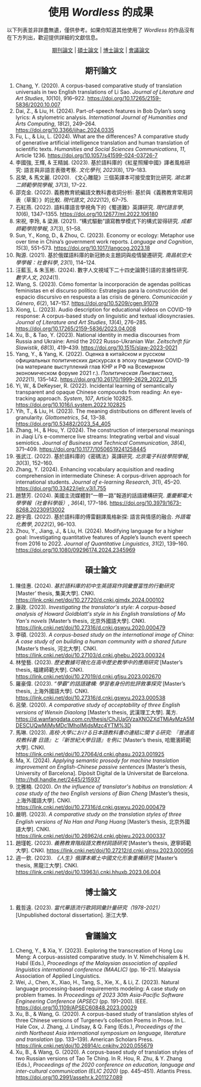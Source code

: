 <!--
# Wordless: README - Works Using Wordless - Chinese (Traditional)
# Copyright (C) 2018-2024  Ye Lei (叶磊)
#
# This program is free software: you can redistribute it and/or modify
# it under the terms of the GNU General Public License as published by
# the Free Software Foundation, either version 3 of the License, or
# (at your option) any later version.
#
# This program is distributed in the hope that it will be useful,
# but WITHOUT ANY WARRANTY; without even the implied warranty of
# MERCHANTABILITY or FITNESS FOR A PARTICULAR PURPOSE.  See the
# GNU General Public License for more details.
#
# You should have received a copy of the GNU General Public License
# along with this program.  If not, see <http://www.gnu.org/licenses/>.
-->

<div align="center"><h1>使用 <i>Wordless</i> 的成果</h1></div>

以下列表並非詳盡無遺，僅供參考。如果你知道其他使用了 *Wordless* 的作品沒有在下方列出，歡迎提供詳細的文獻信息。<br>

<div align="center">
    <a href="https://github.com/BLKSerene/Wordless/blob/main/doc/trs/zho_tw/WORKS_USING_WORDLESS.md#期刊論文">期刊論文</a> | <a href="https://github.com/BLKSerene/Wordless/blob/main/doc/trs/zho_tw/WORKS_USING_WORDLESS.md#碩士論文">碩士論文</a> | <a href="https://github.com/BLKSerene/Wordless/blob/main/doc/trs/zho_tw/WORKS_USING_WORDLESS.md#博士論文">博士論文</a> | <a href="https://github.com/BLKSerene/Wordless/blob/main/doc/trs/zho_tw/WORKS_USING_WORDLESS.md#會議論文">會議論文</a>
</div>

<div align="center"><h2>期刊論文</h2></div>

1. Chang, Y. (2020). A corpus-based comparative study of translation universals in two English translations of Li Sao. *Journal of Literature and Art Studies*, *10*(10), 916–922. https://doi.org/10.17265/2159-5836/2020.10.007
1. Dai, Z., & Liu, H. (2024). Part-of-speech features in Bob Dylan’s song lyrics: A stylometric analysis. *International Journal of Humanities and Arts Computing*, *18*(2), 249–264. https://doi.org/10.3366/ijhac.2024.0335
1. Fu, L., & Liu, L. (2024). What are the differences? A comparative study of generative artificial intelligence translation and human translation of scientific texts. *Humanities and Social Sciences Communications*, *11*, Article 1236. https://doi.org/10.1057/s41599-024-03726-7
1. 李國強, 王輝, & 王精誠. (2023). 基於語料庫的《紅星照耀中國》譯者風格研究: 語言與非語言表徵考察. *文化學刊*, *2023*(8), 179–183.
1. 呂榮, & 馬文麗. (2020). 《文心雕龍》三個英譯本可接受度對比研究. *湖北第二師範學院學報*, *37*(3), 17–22.
1. 邵克金. (2022). 義務教育統編語文教科書收詞分析: 基於與《義務教育常用詞表（草案）》的比較. *現代語文*, *2022*(12), 67–75.
1. 石紅燕. (2022). 語料庫語言學視角下的《蜀道難》英譯研究. *現代語言學*, *10*(6), 1347–1355. https://doi.org/10.12677/ml.2022.106180
1. 宋祝, 李玲, & 梁淵. (2021). “構式驅動”讀寫教學模式下的構式習得研究. *成都師範學院學報*, *37*(3), 51–58.
1. Sun, Y., Kong, D., & Zhou, C. (2023). Economy or ecology: Metaphor use over time in China’s government work reports. *Language and Cognition*, *15*(3), 551–573. https://doi.org/10.1017/langcog.2023.18
1. 陶源. (2021). 基於俄媒語料庫的新冠肺炎主題詞與疫情變遷研究. *南昌航空大學學報：社會科學*, *23*(1), 114–124.
1. 汪藍玉, & 朱玉彬. (2024). 數字人文視域下二十四史論贊引語的言據性研究. *數字人文*, *2024*(1).
1. Wang, S. (2023). Cómo fomentar la incorporación de agendas políticas feministas en el discurso político: Estrategias para la construcción del espacio discursivo en respuesta a las crisis de género. *Comunicación y Género*, *6*(2), 147–157. https://doi.org/10.5209/cgen.91079
1. Xiong, L. (2023). Audio description for educational videos on COVID-19 response: A corpus-based study on linguistic and textual idiosyncrasies. *Journal of Literature and Art Studies*, *13*(4), 276–285. https://doi.org/10.17265/2159-5836/2023.04.008
1. Xu, B., & Tao, Y. (2023). National identity in media discourses from Russia and Ukraine: Amid the 2022 Russo-Ukranian War. *Zeitschrift für Slawistik*, *68*(3), 419–439. https://doi.org/10.1515/slaw-2023-0021
1. Yang, Y., & Yang, K. (2022). Оценка в китайском и русском официальных политических дискурсах в эпоху пандемии COVID-19 (на материале выступлений глав КНР и РФ на Всемирном экономическом форуме 2021 г.). *Политическая Лингвистика*, *2022*(1), 135–142. https://doi.org/10.26170/1999-2629_2022_01_15
1. Yi, W., & DeKeyser, R. (2022). Incidental learning of semantically transparent and opaque Chinese compounds from reading: An eye-tracking approach. *System*, *107*, Article 102825. https://doi.org/10.1016/j.system.2022.102825
1. Yih, T., & Liu, H. (2023). The meaning distributions on different levels of granularity. *Glottometrics*, *54*, 13–38. https://doi.org/10.53482/2023_54_405
1. Zhang, H., & Hou, Y. (2024). The construction of interpersonal meanings in Jiaqi Li’s e-commerce live streams: Integrating verbal and visual semiotics. *Journal of Business and Technical Communication*, *38*(4), 371–409. https://doi.org/10.1177/10506519241258445
1. 張武江. (2022). 基於語料庫的《密碼法》英譯研究. *北京電子科技學院學報*, *30*(3), 152–160.
1. Zhang, Y. (2024). Enhancing vocabulary acquisition and reading comprehension in intermediate Chinese: A corpus-driven approach for international students. *Journal of e-learning Research*, *3*(1), 45–20. https://doi.org/10.33422/jelr.v3i1.755
1. 趙慧芳. (2024). 美國主流媒體對“一帶一路”報道的話語建構研究. *重慶郵電大學學報（社會科學版）*, *36*(4), 177–186. https://doi.org/10.3979/1673-8268.20230913002
1. 趙宇霞. (2022). 基於語料庫的傅雷翻譯風格新探: 語言與情感的融合. *外語電化教學*, *2022*(2), 96–103.
1. Zhou, Y., Jiang, J., & Liu, H. (2024). Modifying language for a higher goal: Investigating quantitative features of Apple’s launch event speech from 2016 to 2022. *Journal of Quantitative Linguistics*, *31*(2), 139–160. https://doi.org/10.1080/09296174.2024.2345969

<div align="center"><h2>碩士論文</h2></div>

1. 陳佳惠. (2024). *基於語料庫的初中生英語寫作詞彙豐富性的行動研究* [Master’ thesis, 集美大學]. CNKI. https://link.cnki.net/doi/10.27720/d.cnki.gjmdx.2024.000102
1. 康政. (2023). *Investigating the translator\'s style: A corpus-based analysis of Howard Goldblatt\'s style in his English translations of Mo Yan\'s novels* [Master’s thesis, 北京外國語大學]. CNKI. https://link.cnki.net/doi/10.27316/d.cnki.gswyu.2020.000479
1. 李碩. (2023). *A corpus-based study on the international image of China: A case study of on building a human community with a shared future* [Master’s thesis, 河北大學]. CNKI. https://link.cnki.net/doi/10.27103/d.cnki.ghebu.2023.000324
1. 林瑩藝. (2023). *歷史數據可視化在高中歷史教學中的應用研究* [Master’s thesis, 福建師範大學]. CNKI. https://link.cnki.net/doi/10.27019/d.cnki.gfjsu.2023.002670
1. 羅豪偉. (2023). *“學霸”的話語建構: 學習者身份的批評敘事探究* [Master’s thesis, 上海外國語大學]. CNKI. https://link.cnki.net/doi/10.27316/d.cnki.gswyu.2023.000538
1. 呂榮. (2020). *A comparative study of acceptability of three English versions of Wenxin Diaolong* [Master’s thesis, 武漢理工大學]. 萬方. https://d.wanfangdata.com.cn/thesis/ChJUaGVzaXNOZXdTMjAyMzA5MDESCUQwMjMyMDc1MhoIMjdsMzc4YTM%3D
1. 馬琳. (2023). *高校·大學における日本語教科書の連結に関する研究: 『普通高校教科書 日語』と『新世紀大學日語』を例に* [Master’s thesis, 哈爾濱師範大學]. CNKI. https://link.cnki.net/doi/10.27064/d.cnki.ghasu.2023.001925
1. Ma, X. (2024). *Applying semantic prosody for machine translation improvement on English-Chinese passive sentences* [Master’s thesis, University of Barcelona]. Dipòsit Digital de la Universitat de Barcelona. http://hdl.handle.net/2445/215937
1. 沈雅楠. (2020). *On the influence of translator\'s habitus on translation: A case study of the two English versions of Bian Cheng* [Master’s thesis, 上海外國語大學]. CNKI. https://link.cnki.net/doi/10.27316/d.cnki.gswyu.2020.000479
1. 嚴明. (2023). *A comparative study on the translation styles of three English versions of Na Han and Pang Huang* [Master’s thesis, 北京外國語大學]. CNKI. https://link.cnki.net/doi/10.26962/d.cnki.gbjwu.2023.000337
1. 趙瑾乾. (2023). *義務教育階段語文教材詞語研究* [Master’s thesis, 遼寧師範大學]. CNKI. https://link.cnki.net/doi/10.27212/d.cnki.glnsu.2023.000956
1. 週一欽. (2023). *《人生》俄譯本鄉土中國文化形象重構研究* [Master’s thesis, 黑龍江大學]. CNKI. https://link.cnki.net/doi/10.13963/j.cnki.hhuxb.2023.06.004

<div align="center"><h2>博士論文</h2></div>

1. 戴哲遠. (2023). *當代華語流行歌詞詞彙計量研究（1978-2021）* [Unpublished doctoral dissertation]. 浙江大學.

<div align="center"><h2>會議論文</h2></div>

1. Cheng, Y., & Xia, Y. (2023). Exploring the transcreation of Hong Lou Meng: A corpus-assisted comparative study. In V. Nimehchisalem & H. Habil (Eds.), *Proceedings of the Malaysian association of applied linguistics international conference (MAALIC)* (pp. 16–21). Malaysia Association of Applied Linguistics.
1. Wei, J., Chen, X., Xiao, H., Tang, S., Xie, X., & Li, Z. (2023). Natural language processing-based requirements modeling: A case study on problem frames. In *Proceedings of 2023 30th Asia-Pacific Software Engineering Conference (APSEC)* (pp. 191–200). IEEE. https://doi.org/10.1109/APSEC60848.2023.00029
1. Xu, B., & Wang, G. (2020). A corpus-based study of translation styles of three Chinese versions of Turgenev’s collection Poems in Prose. In L. Hale Cox, J. Zhang, J. Lindsay, & Q. Fang (Eds.), *Proceedings of the ninth Northeast Asia international symposium on language, literature and translation* (pp. 133–139). American Scholars Press. https://link.cnki.net/doi/10.26914/c.cnkihy.2020.055679
1. Xu, B., & Wang, G. (2020). A corpus-based study of translation styles of two Russian versions of Tao Te Ching. In R. Hou, R. Zhu, & Y. Zhang (Eds.), *Proceedings of the 2020 conference on education, language and inter-cultural communication (ELIC 2020)* (pp. 445–451). Atlantis Press. https://doi.org/10.2991/assehr.k.201127.089
